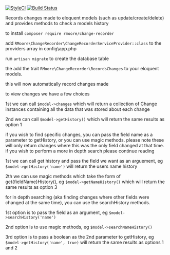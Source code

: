 [![StyleCI](https://styleci.io/repos/63356264/shield)](https://styleci.io/repos/63356264)
[![Build Status](https://travis-ci.org/RMoorePHP/change-recorder.svg)](https://travis-ci.org/RMoorePHP/change-recorder)

Records changes made to eloquent models (such as update/create/delete) and provides methods to check a models history

to install
`composer require rmoore/change-recorder`

add `RMoore\ChangeRecorder\ChangeRecorderServiceProvider::class` to the providers array in config\app.php

run `artisan migrate` to create the database table

the add the trait `RMoore\ChangeRecorder\RecordsChanges` to your eloquent models.

this will now automatically record changes made

to view changes we have a few choices

1st we can call `$model->changes` which will return a collection of Change instances containing all the data that was stored about each change

2nd we can call `$model->getHistory()` which will return the same results as option 1


if you wish to find specific changes, you can pass the field name as a parameter to getHistory, or you can use magic methods. please note these will only return changes where this was the only field changed at that time. if you wish to perform a more in depth search please continue reading

1st we can call get history and pass the field we want as an arguement, eg `$model->getHistory('name')` will return the users name history

2th we can use magic methods which take the form of get{fieldName}History(), eg `$model->getNameHistory()` which will return the same results as option 3


for in depth searching (aka finding changes where other fields were changed at the same time), you can use the searchHistory methods.

1st option is to pass the field as an argument, eg `$model->searchHistory('name')`
 
2nd option is to use magic methods, eg `$model->searchNameHistory()`

3rd option is to pass a boolean as the 2nd parameter to getHistory, eg `$model->getHistory('name', true)` will return the same results as options 1 and 2

